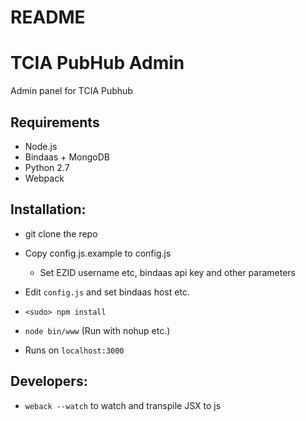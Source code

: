 # README #

# TCIA PubHub Admin

Admin panel for TCIA Pubhub

## Requirements

* Node.js
* Bindaas + MongoDB
* Python 2.7
* Webpack 

## Installation: 


* git clone the repo
* Copy config.js.example to config.js
  * Set EZID username etc, bindaas api key and other parameters

* Edit `config.js` and set bindaas host etc. 

* `<sudo> npm install`
* `node bin/www` (Run with nohup etc.)
* Runs on `localhost:3000`

## Developers:

* `weback --watch` to watch and transpile JSX to js

